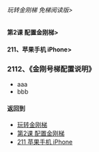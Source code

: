 ###### 玩转金刚梯 免梯阅读版>
#### 第2课 配置金刚梯>
#### 211、苹果手机 iPhone>
### 2112、《金刚号梯配置说明》

- aaa
- bbb

#### 返回到
- [玩转金刚梯](https://github.com/a2zitpro/web/blob/master/LadderFree/main.md)
- [第2课 配置金刚梯](https://github.com/a2zitpro/web/blob/master/LadderFree/LadderConfigure/LadderConfigure.md)
- [211 苹果手机 iPhone](https://github.com/a2zitpro/web/blob/master/LadderFree/LadderConfigure/Apple/iPhone/iPhone.md)

